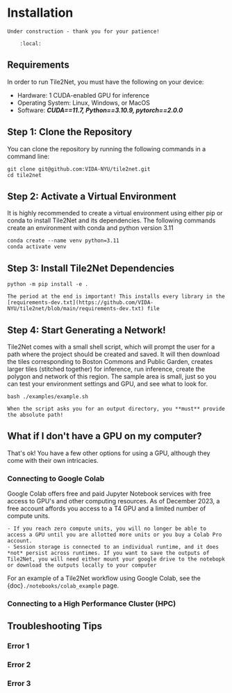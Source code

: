 # Installation

<!-- In-depth installation details - including environment creation and interaction with high-performance computing clusters -->

```{warning}
Under construction - thank you for your patience!
```

```{contents}
    :local:
```

## Requirements

In order to run Tile2Net, you must have the following on your device:

- Hardware: 1 CUDA-enabled GPU for inference
- Operating System: Linux, Windows, or MacOS
- Software:  ***CUDA==11.7, Python==3.10.9, pytorch==2.0.0***

## Step 1: Clone the Repository

You can clone the repository by running the following commands in a command line:
```
git clone git@github.com:VIDA-NYU/tile2net.git
cd tile2net
```

## Step 2: Activate a Virtual Environment

It is highly recommended to create a virtual environment using either pip or conda to install Tile2Net and its
dependencies. The following commands create an environment with conda and python version 3.11

```
conda create --name venv python=3.11
conda activate venv
```

## Step 3: Install Tile2Net Dependencies

```
python -m pip install -e .
```

```{note}
The period at the end is important! This installs every library in the [requirements-dev.txt](https://github.com/VIDA-NYU/tile2net/blob/main/requirements-dev.txt) file
```

## Step 4: Start Generating a Network!


Tile2Net comes with a small shell script, which will prompt the user for a path where the project should be created and saved. It will then download the tiles corresponding to Boston Commons and Public Garden, creates larger tiles (stitched together) for inference, run inference, create the polygon and network of this region. The sample area is small, just so you can test your environment settings and GPU, and see what to look for.

```
bash ./examples/example.sh 
```

```{note}
When the script asks you for an output directory, you **must** provide the absolute path!
```

## What if I don't have a GPU on my computer?

That's ok! You have a few other options for using a GPU, although they come with their own intricacies.

### Connecting to Google Colab

Google Colab offers free and paid Jupyter Notebook services with free access to GPU's and other computing resources. As of December 2023, a free account affords you access to a T4 GPU and a limited number of compute units. 

```{warning}
- If you reach zero compute units, you will no longer be able to access a GPU until you are allotted more units or you buy a Colab Pro account.
- Session storage is connected to an individual runtime, and it does *not* persist across runtimes. If you want to save the outputs of Tile2Net, you will need either mount your google drive to the notebopk or download the outputs locally to your computer
```

For an example of a Tile2Net workflow using Google Colab, see the {doc}`./notebooks/colab_example` page.

### Connecting to a High Performance Cluster (HPC)

## Troubleshooting Tips

### Error 1

### Error 2

### Error 3